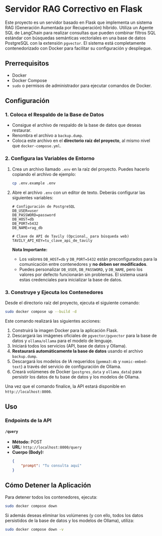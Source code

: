 # Servidor RAG Correctivo en Flask

Este proyecto es un servidor basado en Flask que implementa un sistema RAG (Generación Aumentada por Recuperación) híbrido. Utiliza un Agente SQL de LangChain para realizar consultas que pueden combinar filtros SQL estándar con búsquedas semánticas vectoriales en una base de datos PostgreSQL con la extensión `pgvector`. El sistema está completamente contenedorizado con Docker para facilitar su configuración y despliegue.

## Prerrequisitos

-   Docker
-   Docker Compose
-   `sudo` o permisos de administrador para ejecutar comandos de Docker.

## Configuración

### 1. Coloca el Respaldo de la Base de Datos

-   Consigue el archivo de respaldo de la base de datos que deseas restaurar.
-   Renombra el archivo a `backup.dump`.
-   Coloca este archivo en el **directorio raíz del proyecto**, al mismo nivel que `docker-compose.yml`.

### 2. Configura las Variables de Entorno

1.  Crea un archivo llamado `.env` en la raíz del proyecto. Puedes hacerlo copiando el archivo de ejemplo:
    ```bash
    cp .env.example .env
    ```
2.  Abre el archivo `.env` con un editor de texto. Deberás configurar las siguientes variables:

    ```
    # Configuración de PostgreSQL
    DB_USER=user
    DB_PASSWORD=password
    DB_HOST=db
    DB_PORT=5432
    DB_NAME=rag_db

    # Clave de API de Tavily (Opcional, para búsqueda web)
    TAVILY_API_KEY=tu_clave_api_de_tavily
    ```
    **Nota Importante:**
    -   Los valores `DB_HOST=db` y `DB_PORT=5432` están preconfigurados para la comunicación entre contenedores y **no deben ser modificados**.
    -   Puedes personalizar `DB_USER`, `DB_PASSWORD`, y `DB_NAME`, pero los valores por defecto funcionarán sin problemas. El sistema usará estas credenciales para inicializar la base de datos.

### 3. Construye y Ejecuta los Contenedores

Desde el directorio raíz del proyecto, ejecuta el siguiente comando:

```bash
sudo docker compose up --build -d
```

Este comando realizará las siguientes acciones:
1.  Construirá la imagen Docker para la aplicación Flask.
2.  Descargará las imágenes oficiales de `pgvector/pgvector` para la base de datos y `ollama/ollama` para el modelo de lenguaje.
3.  Iniciará todos los servicios (API, base de datos y Ollama).
4.  **Restaurará automáticamente la base de datos** usando el archivo `backup.dump`.
5.  Descargará los modelos de IA requeridos (`gemma3:4b` y `nomic-embed-text`) a través del servicio de configuración de Ollama.
6.  Creará volúmenes de Docker (`postgres_data` y `ollama_data`) para persistir los datos de tu base de datos y los modelos de Ollama.

Una vez que el comando finalice, la API estará disponible en `http://localhost:8000`.

## Uso

### Endpoints de la API

#### `/query`

-   **Método:** POST
-   **URL:** `http://localhost:8000/query`
-   **Cuerpo (Body):**
    ```json
    {
        "prompt": "Tu consulta aquí"
    }
    ```

## Cómo Detener la Aplicación

Para detener todos los contenedores, ejecuta:

```bash
sudo docker compose down
```

Si además deseas eliminar los volúmenes (y con ello, todos los datos persistidos de la base de datos y los modelos de Ollama), utiliza:
```bash
sudo docker compose down -v
```
